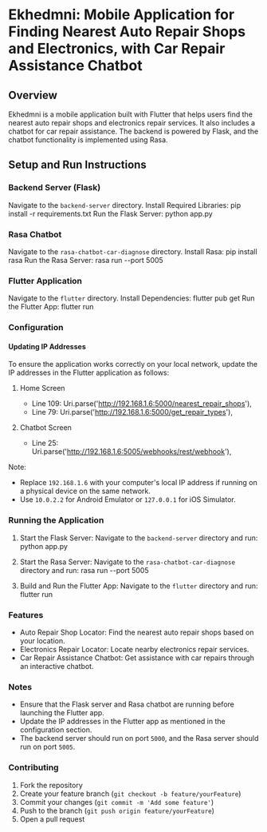 # Ekhedmni: Mobile Application for Finding Nearest Auto Repair Shops and Electronics, with Car Repair Assistance Chatbot

## Overview
Ekhedmni is a mobile application built with Flutter that helps users find the nearest auto repair shops and electronics repair services. It also includes a chatbot for car repair assistance. The backend is powered by Flask, and the chatbot functionality is implemented using Rasa.

## Setup and Run Instructions

### Backend Server (Flask)

Navigate to the `backend-server` directory.
Install Required Libraries:
  pip install -r requirements.txt
Run the Flask Server:
  python app.py

### Rasa Chatbot

Navigate to the `rasa-chatbot-car-diagnose` directory.
Install Rasa:
  pip install rasa
Run the Rasa Server:
  rasa run --port 5005

### Flutter Application

Navigate to the `flutter` directory.
Install Dependencies:
  flutter pub get
Run the Flutter App:
  flutter run

### Configuration

#### Updating IP Addresses

To ensure the application works correctly on your local network, update the IP addresses in the Flutter application as follows:

1. Home Screen
   - Line 109:
     Uri.parse('http://192.168.1.6:5000/nearest_repair_shops'),
   - Line 79:
     Uri.parse('http://192.168.1.6:5000/get_repair_types'),

2. Chatbot Screen
   - Line 25:
     Uri.parse('http://192.168.1.6:5005/webhooks/rest/webhook'),

Note:
- Replace `192.168.1.6` with your computer's local IP address if running on a physical device on the same network.
- Use `10.0.2.2` for Android Emulator or `127.0.0.1` for iOS Simulator.

### Running the Application

1. Start the Flask Server:
   Navigate to the `backend-server` directory and run:
   python app.py

2. Start the Rasa Server:
   Navigate to the `rasa-chatbot-car-diagnose` directory and run:
   rasa run --port 5005

3. Build and Run the Flutter App:
   Navigate to the `flutter` directory and run:
   flutter run

### Features
- Auto Repair Shop Locator: Find the nearest auto repair shops based on your location.
- Electronics Repair Locator: Locate nearby electronics repair services.
- Car Repair Assistance Chatbot: Get assistance with car repairs through an interactive chatbot.

### Notes
- Ensure that the Flask server and Rasa chatbot are running before launching the Flutter app.
- Update the IP addresses in the Flutter app as mentioned in the configuration section.
- The backend server should run on port `5000`, and the Rasa server should run on port `5005`.

### Contributing
1. Fork the repository
2. Create your feature branch (`git checkout -b feature/yourFeature`)
3. Commit your changes (`git commit -m 'Add some feature'`)
4. Push to the branch (`git push origin feature/yourFeature`)
5. Open a pull request


